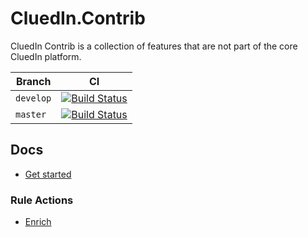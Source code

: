 # CluedIn.Contrib

CluedIn Contrib is a collection of features that are not part of the core CluedIn platform.

| Branch  | CI  |
|---|---|
| `develop`  | [![Build Status](https://dev.azure.com/CluedIn-io/CluedIn/_apis/build/status%2FCluedIn-io.CluedIn.Contrib?branchName=develop)](https://dev.azure.com/CluedIn-io/CluedIn/_build/latest?definitionId=388&branchName=develop)  |
| `master`  | [![Build Status](https://dev.azure.com/CluedIn-io/CluedIn/_apis/build/status%2FCluedIn-io.CluedIn.Contrib?branchName=master)](https://dev.azure.com/CluedIn-io/CluedIn/_build/latest?definitionId=388&branchName=master)  |

## Docs

- [Get started](https://github.com/CluedIn-io/CluedIn.Contrib/wiki/Get-started)

### Rule Actions

- [Enrich](https://github.com/CluedIn-io/CluedIn.Contrib/wiki/Rule-Actions#enrich)
